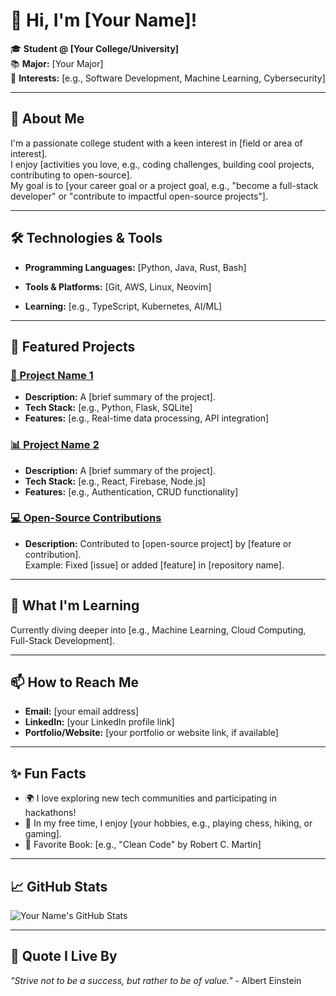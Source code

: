 # 👋 Hi, I'm [Your Name]!

🎓 **Student @ [Your College/University]**  
📚 **Major:** [Your Major]  
🔬 **Interests:** [e.g., Software Development, Machine Learning, Cybersecurity]  

---

## 🚀 About Me

I'm a passionate college student with a keen interest in [field or area of interest].  
I enjoy [activities you love, e.g., coding challenges, building cool projects, contributing to open-source].  
My goal is to [your career goal or a project goal, e.g., "become a full-stack developer" or "contribute to impactful open-source projects"].

---

## 🛠️ Technologies & Tools

- **Programming Languages:** [Python, Java, Rust, Bash]

- **Tools & Platforms:** [Git, AWS, Linux, Neovim]
- **Learning:** [e.g., TypeScript, Kubernetes, AI/ML]

---

## 📂 Featured Projects

### [🚀 Project Name 1](https://github.com/your-username/project-1)
- **Description:** A [brief summary of the project].
- **Tech Stack:** [e.g., Python, Flask, SQLite]
- **Features:** [e.g., Real-time data processing, API integration]

### [📊 Project Name 2](https://github.com/your-username/project-2)
- **Description:** A [brief summary of the project].
- **Tech Stack:** [e.g., React, Firebase, Node.js]
- **Features:** [e.g., Authentication, CRUD functionality]

### [💻 Open-Source Contributions](https://github.com/your-username/open-source)
- **Description:** Contributed to [open-source project] by [feature or contribution].  
  Example: Fixed [issue] or added [feature] in [repository name].

---

## 🌱 What I'm Learning

Currently diving deeper into [e.g., Machine Learning, Cloud Computing, Full-Stack Development].

---

## 📫 How to Reach Me

- **Email:** [your email address]
- **LinkedIn:** [your LinkedIn profile link]
- **Portfolio/Website:** [your portfolio or website link, if available]

---

## ✨ Fun Facts

- 🌍 I love exploring new tech communities and participating in hackathons!
- 🧩 In my free time, I enjoy [your hobbies, e.g., playing chess, hiking, or gaming].
- 📖 Favorite Book: [e.g., "Clean Code" by Robert C. Martin]

---

## 📈 GitHub Stats

![Your Name's GitHub Stats](https://github-readme-stats.vercel.app/api?username=your-username&show_icons=true&theme=radical)

---

## 🌟 Quote I Live By

*"Strive not to be a success, but rather to be of value."* - Albert Einstein

